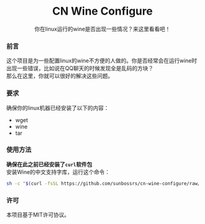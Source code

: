 <h1 align=center>CN Wine Configure</h1>
<center>你在linux运行的wine是否出现一些情况？来这里看看吧！</center>

### 前言
这个项目是为一些配置linux的wine不方便的人做的。你是否经常会在运行wine时出现一些错误，比如说在QQ聊天的时候发现全是乱码的方块？  
那么在这里，你就可以很好的解决这些问题。

### 要求
确保你的linux机器已经安装了以下的内容：
- wget
- wine
- tar

### 使用方法
**确保在此之前已经安装了`curl`软件包**  
安装Wine的中文支持字库，运行这个命令：
```sh
sh -c "$(curl -fsSL https://github.com/sunbossrs/cn-wine-configure/raw/master/zhfont.sh)"
```

### 许可
本项目基于MIT许可协议。
